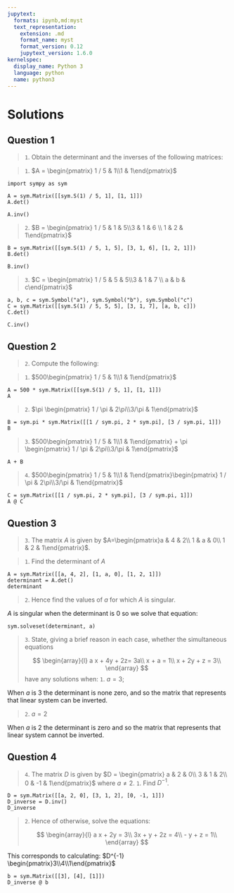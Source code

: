 ```yaml
---
jupytext:
  formats: ipynb,md:myst
  text_representation:
    extension: .md
    format_name: myst
    format_version: 0.12
    jupytext_version: 1.6.0
kernelspec:
  display_name: Python 3
  language: python
  name: python3
---
```


# Solutions

## Question 1

> `1`. Obtain the determinant and the inverses of the following matrices:

>   `1`. $A = \begin{pmatrix} 1 / 5 & 1\\1 & 1\end{pmatrix}$

```{code-cell} ipython3
import sympy as sym

A = sym.Matrix([[sym.S(1) / 5, 1], [1, 1]])
A.det()
```

```{code-cell} ipython3
A.inv()
```


> `2`. $B = \begin{pmatrix} 1 / 5 & 1 & 5\\3 & 1 & 6 \\ 1 & 2 & 1\end{pmatrix}$


```{code-cell} ipython3
B = sym.Matrix([[sym.S(1) / 5, 1, 5], [3, 1, 6], [1, 2, 1]])
B.det()
```

```{code-cell} ipython3
B.inv()
```

> `3`. $C = \begin{pmatrix} 1 / 5 & 5 & 5\\3 & 1 & 7 \\ a & b & c\end{pmatrix}$

```{code-cell} ipython3
a, b, c = sym.Symbol("a"), sym.Symbol("b"), sym.Symbol("c")
C = sym.Matrix([[sym.S(1) / 5, 5, 5], [3, 1, 7], [a, b, c]])
C.det()
```

```{code-cell} ipython3
C.inv()
```

## Question 2

> `2`. Compute the following:

> `1`. $500\begin{pmatrix} 1 / 5 & 1\\1 & 1\end{pmatrix}$

```{code-cell} ipython3
A = 500 * sym.Matrix([[sym.S(1) / 5, 1], [1, 1]])
A
```

> `2`. $\pi \begin{pmatrix} 1 / \pi & 2\pi\\3/\pi & 1\end{pmatrix}$


```{code-cell} ipython3
B = sym.pi * sym.Matrix([[1 / sym.pi, 2 * sym.pi], [3 / sym.pi, 1]])
B
```

> `3`. $500\begin{pmatrix} 1 / 5 & 1\\1 & 1\end{pmatrix} + \pi \begin{pmatrix} 1 / \pi & 2\pi\\3/\pi & 1\end{pmatrix}$

```{code-cell} ipython3
A + B
```

> `4`. $500\begin{pmatrix} 1 / 5 & 1\\1 & 1\end{pmatrix}\begin{pmatrix} 1 / \pi & 2\pi\\3/\pi & 1\end{pmatrix}$

```{code-cell} ipython3
C = sym.Matrix([[1 / sym.pi, 2 * sym.pi], [3 / sym.pi, 1]])
A @ C
```

## Question 3

> `3`. The matrix $A$ is given by $A=\begin{pmatrix}a & 4 & 2\\ 1 & a & 0\\ 1 & 2 & 1\end{pmatrix}$.

> `1`. Find the determinant of $A$

```{code-cell} ipython3
A = sym.Matrix([[a, 4, 2], [1, a, 0], [1, 2, 1]])
determinant = A.det()
determinant
```

> `2`. Hence find the values of $a$ for which $A$ is singular.

$A$ is singular when the determinant is $0$ so we solve that equation:

```{code-cell} ipython3
sym.solveset(determinant, a)
```

> `3`. State, giving a brief reason in each case, whether the simultaneous equations
>
> $$
\begin{array}{l}
          a x + 4y + 2z= 3a\\
           x + a  = 1\\
            x + 2y + z = 3\\
      \end{array}
$$
> have any solutions when:
> `1`. $a = 3$;

When $a$ is 3 the determinant is none zero, and so the matrix that represents
that linear system can be inverted.

> `2`. $a = 2$

When $a$ is 2 the determinant is zero and so the matrix that represents
that linear system cannot be inverted.

## Question 4

> `4`. The matrix $D$ is given by $D = \begin{pmatrix} a & 2 & 0\\ 3 & 1 & 2\\ 0 & -1 & 1\end{pmatrix}$ where $a\ne 2$.
> `1`. Find $D^{-1}$.

```{code-cell} ipython3
D = sym.Matrix([[a, 2, 0], [3, 1, 2], [0, -1, 1]])
D_inverse = D.inv()
D_inverse
```

> `2`. Hence of otherwise, solve the equations:
>
> $$
    \begin{array}{l}
        a x + 2y = 3\\
        3x + y + 2z = 4\\
        - y + z = 1\\
    \end{array}
    $$

This corresponds to calculating: $D^{-1} \begin{pmatrix}3\\4\\1\end{pmatrix}$

```{code-cell} ipython3
b = sym.Matrix([[3], [4], [1]])
D_inverse @ b
```
